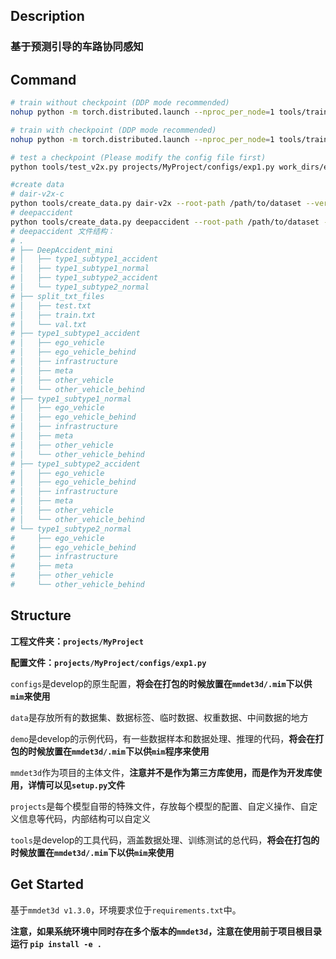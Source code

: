 ## Description

### **基于预测引导的车路协同感知**

## Command

```Bash
# train without checkpoint (DDP mode recommended)
nohup python -m torch.distributed.launch --nproc_per_node=1 tools/train_v2x.py projects/MyProject/configs/exp1.py --launcher pytorch &

# train with checkpoint (DDP mode recommended)
nohup python -m torch.distributed.launch --nproc_per_node=1 tools/train_v2x.py projects/MyProject/configs/exp1.py --launcher pytorch --checkpoint /ai/volume/work/work_dirs/exp1/single_epoch_20.pth &

# test a checkpoint (Please modify the config file first)
python tools/test_v2x.py projects/MyProject/configs/exp1.py work_dirs/exp1/epoch_20.pth --work-dir work_dirs/uni_temppp

#create data
# dair-v2x-c
python tools/create_data.py dair-v2x --root-path /path/to/dataset --version c --out-dir ./data/dair
# deepaccident
python tools/create_data.py deepaccident --root-path /path/to/dataset --sample-interval 5 --out-dir ./data/deepaccident
# deepaccident 文件结构：
# .
# ├── DeepAccident_mini
# │   ├── type1_subtype1_accident
# │   ├── type1_subtype1_normal
# │   ├── type1_subtype2_accident
# │   └── type1_subtype2_normal
# ├── split_txt_files
# │   ├── test.txt
# │   ├── train.txt
# │   └── val.txt
# ├── type1_subtype1_accident
# │   ├── ego_vehicle
# │   ├── ego_vehicle_behind
# │   ├── infrastructure
# │   ├── meta
# │   ├── other_vehicle
# │   └── other_vehicle_behind
# ├── type1_subtype1_normal
# │   ├── ego_vehicle
# │   ├── ego_vehicle_behind
# │   ├── infrastructure
# │   ├── meta
# │   ├── other_vehicle
# │   └── other_vehicle_behind
# ├── type1_subtype2_accident
# │   ├── ego_vehicle
# │   ├── ego_vehicle_behind
# │   ├── infrastructure
# │   ├── meta
# │   ├── other_vehicle
# │   └── other_vehicle_behind
# └── type1_subtype2_normal
#     ├── ego_vehicle
#     ├── ego_vehicle_behind
#     ├── infrastructure
#     ├── meta
#     ├── other_vehicle
#     └── other_vehicle_behind
```

## Structure

**工程文件夹：`projects/MyProject`**

**配置文件：`projects/MyProject/configs/exp1.py`**

`configs`是develop的原生配置，**将会在打包的时候放置在`mmdet3d/.mim`下以供`mim`来使用**

`data`是存放所有的数据集、数据标签、临时数据、权重数据、中间数据的地方

`demo`是develop的示例代码，有一些数据样本和数据处理、推理的代码，**将会在打包的时候放置在`mmdet3d/.mim`下以供`mim`程序来使用**

`mmdet3d`作为项目的主体文件，**注意并不是作为第三方库使用，而是作为开发库使用，详情可以见`setup.py`文件**

`projects`是每个模型自带的特殊文件，存放每个模型的配置、自定义操作、自定义信息等代码，内部结构可以自定义

`tools`是develop的工具代码，涵盖数据处理、训练测试的总代码，**将会在打包的时候放置在`mmdet3d/.mim`下以供`mim`来使用**

## Get Started

基于`mmdet3d v1.3.0`，环境要求位于`requirements.txt`中。

**注意，如果系统环境中同时存在多个版本的`mmdet3d`，注意在使用前于项目根目录运行 `pip install -e .`**